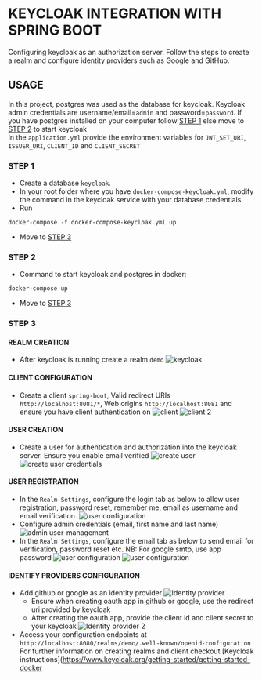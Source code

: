 # KEYCLOAK INTEGRATION WITH SPRING BOOT
Configuring keycloak as an authorization server. Follow the steps to create a realm and configure identity providers such as Google and GitHub.

## USAGE
In this project, postgres was used as the database for keycloak.
Keycloak admin credentials are username/email=`admin` and password=`password`.
If you have postgres installed on your computer follow [STEP 1](#step-1) else move to [STEP 2](#step-2) to start keycloak  
In the `application.yml` provide the environment variables for `JWT_SET_URI`, `ISSUER_URI`, `CLIENT_ID` and `CLIENT_SECRET`


### STEP 1
- Create a database `keycloak`.
- In your root folder where you have `docker-compose-keycloak.yml`, modify the command in the keycloak service with your database credentials
- Run
```
docker-compose -f docker-compose-keycloak.yml up
```
- Move to [STEP 3](#step-3)

### STEP 2
- Command to start keycloak and postgres in docker:
```
docker-compose up
```
- Move to [STEP 3](#step-3)

### STEP 3
#### REALM CREATION
- After keycloak is running create a realm `demo`
![keycloak](assets/Keycloak_Administration.png)
#### CLIENT CONFIGURATION
- Create a client `spring-boot`, Valid redirect URIs `http://localhost:8081/*`, Web origins `http://localhost:8081` and ensure you have client authentication on
![client](assets/keycloak_deliverables_1.png)
![client 2](assets/keycloak_deliverables_2.png)
#### USER CREATION
- Create a user for authentication and authorization into the keycloak server. Ensure you enable email verified
![create user](assets/create_user.png)
![create user credentials](assets/create_user_credentials.png)
#### USER REGISTRATION
- In the `Realm Settings`, configure the login tab as below to allow user registration, password reset, remember me, email as username and email verification.
![user configuration](assets/login-configuration.png)
- Configure admin credentials (email, first name and last name)
![admin user-management](assets/admin-management.png)
- In the `Realm Settings`, configure the email tab as below to send email for verification, password reset etc.
NB: For google smtp, use app password
![user configuration](assets/email-configuration-1.png)
![user configuration](assets/email-configuration-2.png)

#### IDENTIFY PROVIDERS CONFIGURATION
- Add github or google as an identity provider
![Identity provider](assets/Identity_provider.png)
  - Ensure when creating oauth app in github or google, use the redirect uri provided by keycloak 
  - After creating the oauth app, provide the client id and client secret to your keycloak
![Identity provider 2](assets/Identity_provider_2.png)
- Access your configuration endpoints at `http://localhost:8080/realms/demo/.well-known/openid-configuration`
  For further information on creating realms and client checkout [Keycloak instructions](https://www.keycloak.org/getting-started/getting-started-docker
